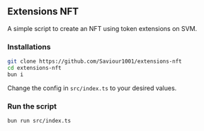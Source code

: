 ## Extensions NFT

A simple script to create an NFT using token extensions on SVM.

### Installations

```bash
git clone https://github.com/Saviour1001/extensions-nft
cd extensions-nft
bun i
```

Change the config in `src/index.ts` to your desired values.

### Run the script

```bash
bun run src/index.ts
```
